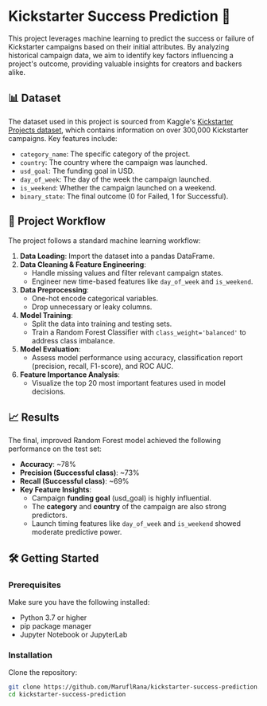 # Kickstarter Success Prediction 🚀

This project leverages machine learning to predict the success or failure of Kickstarter campaigns based on their initial attributes. By analyzing historical campaign data, we aim to identify key factors influencing a project's outcome, providing valuable insights for creators and backers alike.

## 📊 Dataset

The dataset used in this project is sourced from Kaggle's [Kickstarter Projects dataset](https://www.kaggle.com/datasets/kemical/kickstarter-projects), which contains information on over 300,000 Kickstarter campaigns. Key features include:

- `category_name`: The specific category of the project.
- `country`: The country where the campaign was launched.
- `usd_goal`: The funding goal in USD.
- `day_of_week`: The day of the week the campaign launched.
- `is_weekend`: Whether the campaign launched on a weekend.
- `binary_state`: The final outcome (0 for Failed, 1 for Successful).

## 🧪 Project Workflow

The project follows a standard machine learning workflow:

1. **Data Loading**: Import the dataset into a pandas DataFrame.
2. **Data Cleaning & Feature Engineering**:
   - Handle missing values and filter relevant campaign states.
   - Engineer new time-based features like `day_of_week` and `is_weekend`.
3. **Data Preprocessing**:
   - One-hot encode categorical variables.
   - Drop unnecessary or leaky columns.
4. **Model Training**:
   - Split the data into training and testing sets.
   - Train a Random Forest Classifier with `class_weight='balanced'` to address class imbalance.
5. **Model Evaluation**:
   - Assess model performance using accuracy, classification report (precision, recall, F1-score), and ROC AUC.
6. **Feature Importance Analysis**:
   - Visualize the top 20 most important features used in model decisions.

## 📈 Results

The final, improved Random Forest model achieved the following performance on the test set:

- **Accuracy**: ~78%
- **Precision (Successful class)**: ~73%
- **Recall (Successful class)**: ~69%
- **Key Feature Insights**:
  - Campaign **funding goal** (usd_goal) is highly influential.
  - The **category** and **country** of the campaign are also strong predictors.
  - Launch timing features like `day_of_week` and `is_weekend` showed moderate predictive power.

## 🛠️ Getting Started

### Prerequisites

Make sure you have the following installed:

- Python 3.7 or higher  
- pip package manager  
- Jupyter Notebook or JupyterLab

### Installation

Clone the repository:

```bash
git clone https://github.com/MaruflRana/kickstarter-success-prediction.git
cd kickstarter-success-prediction
